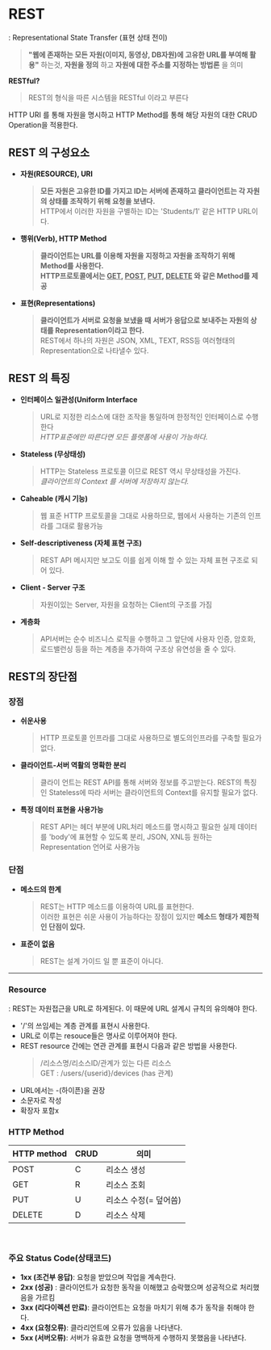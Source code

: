 # REST
: Representational State Transfer (표현 상태 전이)  
> **"웹에 존재하는 모든 자원(이미지, 동영상, DB자원)에 고유한 URL를 부여해 활용"** 하는것, **자원을 정의** 하고 **자원에 대한 주소를 지정하는 방법론** 을 의미  

**RESTful?**
> REST의 형식을 따른 시스템을 RESTful 이라고 부른다  

HTTP URI 를 통해 자원을 명시하고 HTTP Method를 통해 해당 자원의 대한 CRUD Operation을 적용한다.

## REST 의 구성요소
- **자원(RESOURCE), URI**
    >**모든 자원은 고유한 ID를 가지고 ID는 서버에 존재하고 클라이언트는 각 자원의 상태를 조작하기 위해 요청을 보낸다.**   
     HTTP에서 이러한 자원을 구별하는 ID는 'Students/1' 같은 HTTP URL이다.
- **행위(Verb), HTTP Method**
    >**클라이언트는 URL를 이용해 자원을 지정하고 자원을 조작하기 위해 Method를 사용한다.  
    HTTP프로토콜에서는 <U>GET</U>, <U>POST</U>, <U>PUT</U>, <U>DELETE</U> 와 같은 Method를 제공**
- **표현(Representations)**
    >**클라이언트가 서버로 요청을 보냈을 때 서버가 응답으로 보내주는 자원의 상태를 Representation이라고 한다.**  
    REST에서 하나의 자원은 JSON, XML, TEXT, RSS등 여러형태의 Representation으로 나타낼수 있다.
## REST 의 특징
- **인터페이스 일관성(Uniform Interface**  
    >URL로 지정한 리소스에 대한 조작을 통일하며 한정적인 인터페이스로 수행한다  
    *HTTP표준에만 따른다면 모든 플랫폼에 사용이 가능하다.*
- **Stateless (무상태성)**  
    >HTTP는 Stateless 프로토콜 이므로 REST 역시 무상태성을 가진다.  
    *클라이언트의 Context 를 서버에 저장하지 않는다.*  
- **Caheable (캐시 기능)**  
    >웹 표준 HTTP 프로토콜을 그대로 사용하므로, 웹에서 사용하는 기존의 인프라를 그대로 활용가능
- **Self-descriptiveness (자체 표현 구조)**  
    >REST API 메시지만 보고도 이를 쉽게 이해 할 수 있는 자체 표현 구조로 되어 있다.
- **Client - Server 구조**  
    >자원이있는 Server, 자원을 요청하는 Client의 구조를 가짐
- **계층화**  
    >API서버는 순수 비즈니스 로직을 수행하고 그 앞단에 사용자 인증, 암호화, 로드밸런싱 등을 하는 계층을 추가하여 구조상 유연성을 줄 수 있다.
## REST의 장단점
### 장점
- **쉬운사용**
    > HTTP 프로토콜 인프라를 그대로 사용하므로 별도의인프라를 구축할 필요가 없다.
- **클라이언트-서버 역활의 명확한 분리**
    > 클라이 언트는 REST API를 통해 서버와 정보를 주고받는다. REST의 특징인 Stateless에 따라 서버는 클라이언트의 Context를 유지할 필요가 없다.
- **특정 데이터 표현을 사용가능**
    > REST API는 헤더 부분에 URL처리 메소드를 명시하고 필요한 실제 데이터 를 'body'에 표현할 수 있도록 분리, JSON, XNL등 원하는 Representation 언어로 사용가능
### 단점
- **메소드의 한계**
    >REST는 HTTP 메소드를 이용하여 URL를 표현한다.  
    이러한 표현은 쉬운 사용이 가능하다는 장점이 있지만 **메소드 형태가 제한적인 단점이 있다.**
- **표준이 없음**
    >REST는 설계 가이드 일 뿐 표준이 아니다.
---
### Resource
: REST는 자원접근을 URL로 하게된다. 이 때문에 URL 설계시 규칙의 유의해야 한다.
- '/'의 쓰임세는 계층 관계를 표현시 사용한다.
- URL로 이루는 resouce들은 명사로 이루어져야 한다.
- REST resource 간에는 연관 관계를 표현시 다음과 같은 방법을 사용한다.
    > /리소스명/리소스ID/관계가 있는 다른 리소스  
    > GET : /users/{userid}/devices (has 관계)
- URL에서는 -(하이픈)을 권장
- 소문자로 작성
- 확장자 포함x
### HTTP Method  

|HTTP method | CRUD |    의미     |
|------------|------|------------|
|POST        |C     |리소스 생성|
|GET         |R     |리소스 조회|
|PUT         |U     |리소스 수정(= 덮어씀)|
|DELETE      |D     |리소스 삭제|
</br>

### 주요 Status Code(상태코드)
- **1xx (조건부 응답)**: 요청을 받았으며 작업을 계속한다.  
- **2xx (성공)** : 클라이언트가 요청한 동작을 이해했고 승락했으며 성공적으로 처리했음을 가르킴
- **3xx (리다이렉션 만료)**: 클라이언트는 요청을 마치기 위해 추가 동작을 취해야 한다.
- **4xx (요청오류)**: 클라리언트에 오류가 있음을 나타낸다.
- **5xx (서버오류)**: 서버가 유효한 요청을 명백하게 수행하지 못했음을 나타낸다.